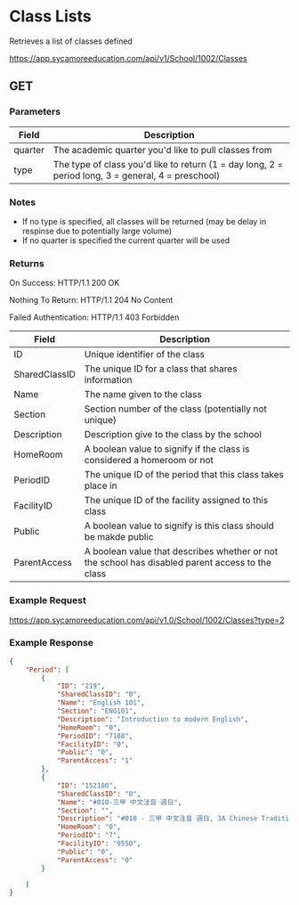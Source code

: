 # Class Lists

Retrieves a list of classes defined

https://app.sycamoreeducation.com/api/v1/School/1002/Classes

## GET

### Parameters

| Field | Description |
|-------|-------------|
| quarter | The academic quarter you'd like to pull classes from |
| type | The type of class you'd like to return (1 = day long, 2 = period long, 3 = general, 4 = preschool) |

### Notes
- If no type is specified, all classes will be returned (may be delay in respinse due to potentially large volume)
- If no quarter is specified the current quarter will be used

### Returns

On Success: HTTP/1.1 200 OK

Nothing To Return: HTTP/1.1 204 No Content

Failed Authentication:  HTTP/1.1 403 Forbidden

| Field      | Description |
|------------|-------------|
| ID 	 | Unique identifier of the class |
| SharedClassID  | 	The unique ID for a class that shares information |
| Name  | 	The name given to the class |
| Section  | 	Section number of the class (potentially not unique) |
| Description  | 	Description give to the class by the school |
| HomeRoom  | 	A boolean value to signify if the class is considered a homeroom or not |
| PeriodID  | 	The unique ID of the period that this class takes place in |
| FacilityID  | 	The unique ID of the facility assigned to this class |
| Public  | 	A boolean value to signify is this class should be makde public |
| ParentAccess  | 	A boolean value that describes whether or not the school has disabled parent access to the class |

### Example Request

https://app.sycamoreeducation.com/api/v1.0/School/1002/Classes?type=2

### Example Response
```json
{
    "Period": [
        {
            "ID": "219",
            "SharedClassID": "0",
            "Name": "English 101",
            "Section": "ENG101",
            "Description": "Introduction to modern English",
            "HomeRoom": "0",
            "PeriodID": "7188",
            "FacilityID": "0",
            "Public": "0",
            "ParentAccess": "1"
        },
        {
            "ID": "152180",
            "SharedClassID": "0",
            "Name": "#010-三甲 中文注音 週日",
            "Section": "",
            "Description": "#010 - 三甲 中文注音 週日, 3A Chinese Traditional Sunday",
            "HomeRoom": "0",
            "PeriodID": "7",
            "FacilityID": "9550",
            "Public": "0",
            "ParentAccess": "0"
        }

    ]
}
```